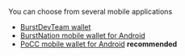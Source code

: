You can choose from several mobile applications

-   [BurstDevTeam wallet](https://play.google.com/store/apps/details?id=burstcoin.com.burst)
-   [BurstNation mobile wallet for Android](https://play.google.com/store/apps/details?id=com.official.bnwallet)
-   [PoCC mobile wallet for Android](https://play.google.com/store/apps/details?id=org.icewave.burstcoinwallet) **recommended**

